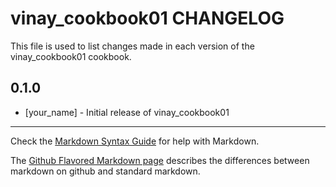 # vinay_cookbook01 CHANGELOG

This file is used to list changes made in each version of the vinay_cookbook01 cookbook.

## 0.1.0
- [your_name] - Initial release of vinay_cookbook01

- - -
Check the [Markdown Syntax Guide](http://daringfireball.net/projects/markdown/syntax) for help with Markdown.

The [Github Flavored Markdown page](http://github.github.com/github-flavored-markdown/) describes the differences between markdown on github and standard markdown.
